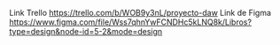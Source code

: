 Link Trello https://trello.com/b/WOB9y3nL/proyecto-daw
Link de Figma https://www.figma.com/file/Wss7qhnYwFCNDHc5kLNQ8k/Libros?type=design&node-id=5-2&mode=design
